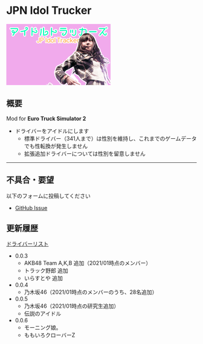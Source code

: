 # JPN Idol Trucker

![icon](https://github.com/yambal/Japan-Idol-Trucker/raw/master/icon.jpg)

## 概要
Mod for **Euro Truck Simulator 2**

- ドライバーをアイドルにします
  - 標準ドライバー（341人まで）は性別を維持し、これまでのゲームデータでも性転換が発生しません
  - 拡張追加ドライバーについては性別を留意しません

---
## 不具合・要望

以下のフォームに投稿してください
- [GitHub Issue](https://github.com/yambal/Japan-Idol-Trucker/issues)
## 更新履歴
[ドライバーリスト](https://yambal.github.io/Japan-Idol-Trucker/DRIVERS)

- 0.0.3
  - AKB48 Team A,K,B 追加（2021/01時点のメンバー）
  - トラック野郎 追加
  - いらすとや 追加
- 0.0.4
  - 乃木坂46（2021/01時点のメンバーのうち、28名追加）
- 0.0.5
  - 乃木坂46（2021/01時点の研究生追加）
  - 伝説のアイドル
- 0.0.6
  - モーニング娘。
  - ももいろクローバーZ